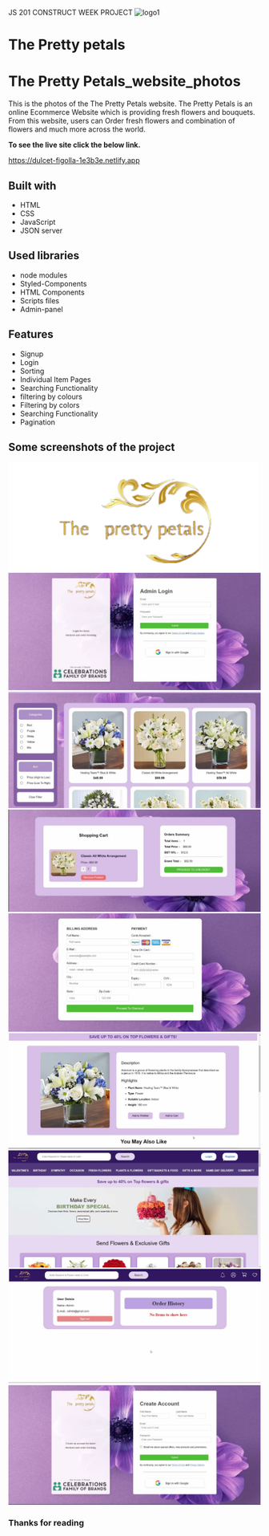 JS 201 CONSTRUCT WEEK PROJECT
![logo1](https://user-images.githubusercontent.com/112754870/213362216-99b8ee61-93e4-430f-95eb-d0281cf643ff.png)
# The Pretty petals
# The Pretty Petals_website_photos

This is the photos of the The Pretty Petals website. The Pretty Petals is an online Ecommerce Website which is providing fresh flowers and bouquets. From this website, users can Order fresh flowers and combination of flowers  and much more across the world.

**To see the live site click the below link.**

https://dulcet-figolla-1e3b3e.netlify.app

## Built with
<ul>
 
  <li>HTML</li>
  <li>CSS</li>
  <li>JavaScript</li>
  <li>JSON server</li>
</ul>

## Used libraries
<ul>
  <li>node modules</li>
  <li>Styled-Components</li>
 <li>HTML Components</li>
 <li>Scripts files</li>
 <li>Admin-panel</li>
</ul>

## Features
<ul>
  <li>Signup</li>
  <li>Login</li>
    <li>Sorting</li>
  <li>Individual Item Pages</li>

<li>Searching Functionality</li>
<li>filtering by colours</li>

  <li>Filtering by colors</li>
  <li>Searching Functionality</li>

  <li>Pagination</li>
</ul>

## Some screenshots of the project

<img src="./Photos/logo1.png">
<img src="./screenshot/adminloginflower.jpg">
<img src="./screenshot/category.jpg">
<img src="./screenshot/cartpageflower.jpg">
<img src="./screenshot/checkoutpage.jpg">
<img src="./screenshot/decpage.jpg">
<img src="./screenshot/hompageflower.jpg">
<img src="./screenshot/userdashboard.jpg">
<img src="./screenshot/loginpageflower.jpg">


### Thanks for reading
